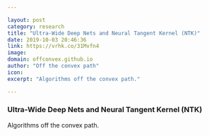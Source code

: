 ```yaml
---

layout: post
category: research
title: "Ultra-Wide Deep Nets and Neural Tangent Kernel (NTK)"
date: 2019-10-03 20:46:36
link: https://vrhk.co/31Mvfn4
image: 
domain: offconvex.github.io
author: "Off the convex path"
icon: 
excerpt: "Algorithms off the convex path."

---
```


### Ultra-Wide Deep Nets and Neural Tangent Kernel (NTK)

Algorithms off the convex path.